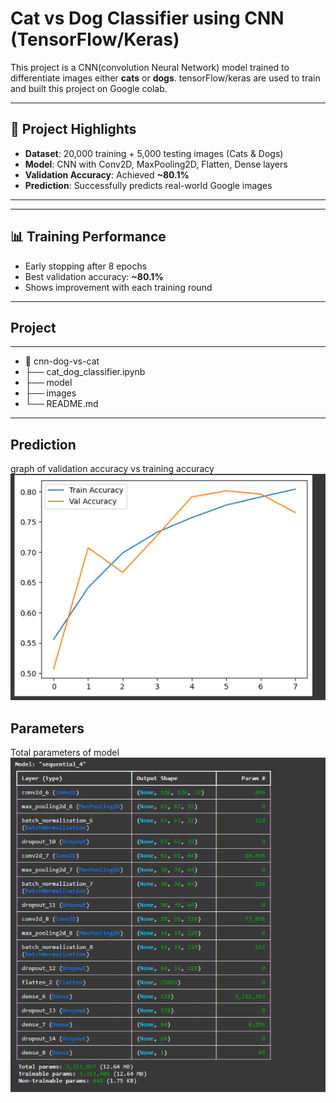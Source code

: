 #  Cat vs Dog Classifier using CNN (TensorFlow/Keras)
This project is a CNN(convolution Neural Network) model trained to differentiate images either **cats** or **dogs**. tensorFlow/keras are used to train and built this project on Google colab.

---
## 🚀 Project Highlights

- **Dataset**: 20,000 training + 5,000 testing images (Cats & Dogs)
- **Model**: CNN with Conv2D, MaxPooling2D, Flatten, Dense layers
- **Validation Accuracy**: Achieved **~80.1%**
- **Prediction**: Successfully predicts real-world Google images

---


---
## 📊 Training Performance

- Early stopping after 8 epochs
- Best validation accuracy: **~80.1%**
- Shows improvement with each training round

---

## Project

---
- 📁 cnn-dog-vs-cat
- ├── cat_dog_classifier.ipynb
- ├── model
- ├── images
- └── README.md

---


 ## Prediction
 graph of validation accuracy vs training accuracy
 ![Training Graph](images/training_graph.png)

 ## Parameters
 Total parameters of model
 ![Model Parameter](images/model_detail.png)
